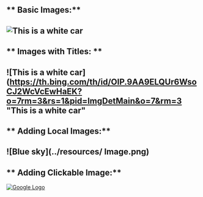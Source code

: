 ## ** Basic Images:** 
<!-- ![Alt text](Image URL)-->
![This is a white car](https://th.bing.com/th/id/OIP.9AA9ELQUr6WsoCJ2WcVcEwHaEK?o=7rm=3&rs=1&pid=ImgDetMain&o=7&rm=3)
---
## ** Images with Titles: **
<!-- ![Alt text](Image URL "Image Title")-->
![This is a white car](https://th.bing.com/th/id/OIP.9AA9ELQUr6WsoCJ2WcVcEwHaEK?o=7rm=3&rs=1&pid=ImgDetMain&o=7&rm=3 "This is a white car"
---
## ** Adding Local Images:**
<!-- ![Local Image](Image Path)-->
![Blue sky](../resources/ Image.png)
---
## ** Adding Clickable Image:**
<!--![![Image alt text](Thumbnail image URL)](Target page URL)-->
[![Google Logo](https://tinyurl.com/google-logo)](https://www.google.com)